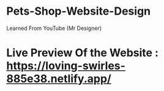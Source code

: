 # Pets-Shop-Website-Design
 Learned From YouTube (Mr  Designer)
# Live Preview Of the Website : https://loving-swirles-885e38.netlify.app/
